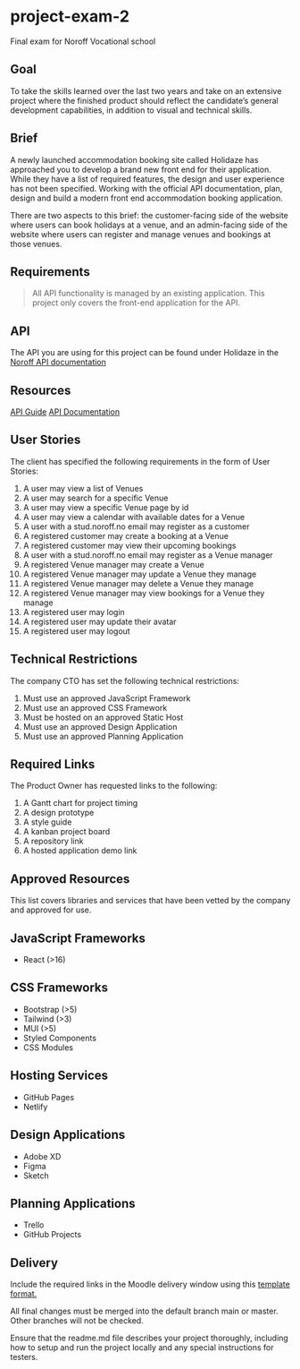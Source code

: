 # project-exam-2
Final exam for Noroff Vocational school

## Goal
To take the skills learned over the last two years and take on an extensive project where the finished product should reflect the candidate’s general development capabilities, in addition to visual and technical skills.

## Brief
A newly launched accommodation booking site called Holidaze has approached you to develop a brand new front end for their application. While they have a list of required features, the design and user experience has not been specified. Working with the official API documentation, plan, design and build a modern front end accommodation booking application.

There are two aspects to this brief: the customer-facing side of the website where users can book holidays at a venue, and an admin-facing side of the website where users can register and manage venues and bookings at those venues.

## Requirements
> All API functionality is managed by an existing application. This project only covers the front-end application for the API.

## API
The API you are using for this project can be found under Holidaze in the [Noroff API documentation](https://docs.noroff.dev/)

## Resources
[API Guide](https://docs.noroff.dev/)
[API Documentation](https://nf-api.onrender.com/docs/static/index.html)

## User Stories
The client has specified the following requirements in the form of User Stories:

1. A user may view a list of Venues
2. A user may search for a specific Venue
3. A user may view a specific Venue page by id
4. A user may view a calendar with available dates for a Venue
5. A user with a stud.noroff.no email may register as a customer
6. A registered customer may create a booking at a Venue
7. A registered customer may view their upcoming bookings
8. A user with a stud.noroff.no email may register as a Venue manager
9. A registered Venue manager may create a Venue
10. A registered Venue manager may update a Venue they manage
11. A registered Venue manager may delete a Venue they manage
12. A registered Venue manager may view bookings for a Venue they manage
13. A registered user may login
14. A registered user may update their avatar
15. A registered user may logout

## Technical Restrictions
The company CTO has set the following technical restrictions:

1. Must use an approved JavaScript Framework
2. Must use an approved CSS Framework
3. Must be hosted on an approved Static Host
4. Must use an approved Design Application
5. Must use an approved Planning Application

## Required Links
The Product Owner has requested links to the following:

1. A Gantt chart for project timing
2. A design prototype
3. A style guide
4. A kanban project board
5. A repository link
6. A hosted application demo link

## Approved Resources
This list covers libraries and services that have been vetted by the company and approved for use.

## JavaScript Frameworks
+ React (>16)

## CSS Frameworks
+ Bootstrap (>5)
+ Tailwind (>3)
+ MUI (>5)
+ Styled Components
+ CSS Modules

## Hosting Services
+ GitHub Pages
+ Netlify


## Design Applications
+ Adobe XD
+ Figma
+ Sketch

## Planning Applications
+ Trello
+ GitHub Projects

## Delivery
Include the required links in the Moodle delivery window using this [template format.](https://content.noroff.dev/project-exam-2/delivery-template.html)

All final changes must be merged into the default branch main or master. Other branches will not be checked.

Ensure that the readme.md file describes your project thoroughly, including how to setup and run the project locally and any special instructions for testers.
